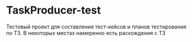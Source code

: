 # TaskProducer-test
Тестовый проект для составления тест-кейсов и планов тестирования по ТЗ. В некоторых местах намеренно есть расхождения с ТЗ
